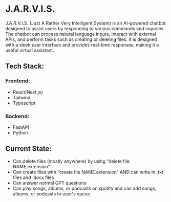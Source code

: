 # J.A.R.V.I.S.
J.A.R.V.I.S. (Just A Rather Very Intelligent System) is an AI-powered chatbot designed to assist users by responding to various commands and inquiries. The chatbot can process natural language inputs, interact with external APIs, and perform tasks such as creating or deleting files. It is designed with a sleek user interface and provides real-time responses, making it a useful virtual assistant.

## Tech Stack:
### Frontend: 
- React(Next.js)
- Tailwind
- Typescript
### Backend:
- FastAPI
- Python

## Current State:
- Can delete files (mostly anywhere) by using “delete file NAME.extension”
- Can create files with “create file NAME.extension” AND can write in .txt files and .docx files
- Can answer normal GPT questions
- Can play songs, albums, or podcasts on spotify and can add songs, albums, or podcasts to user's queue
